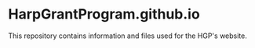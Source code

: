 # HarpGrantProgram.github.io

This repository contains information and files used for the HGP's website.